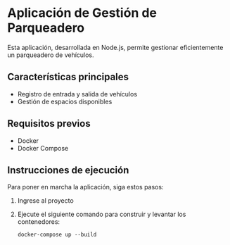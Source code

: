 # Aplicación de Gestión de Parqueadero

Esta aplicación, desarrollada en Node.js, permite gestionar eficientemente un parqueadero de vehículos.

## Características principales

- Registro de entrada y salida de vehículos
- Gestión de espacios disponibles

## Requisitos previos

- Docker
- Docker Compose

## Instrucciones de ejecución

Para poner en marcha la aplicación, siga estos pasos:

1. Ingrese al proyecto

2. Ejecute el siguiente comando para construir y levantar los contenedores:
   ```
   docker-compose up --build
   ```

